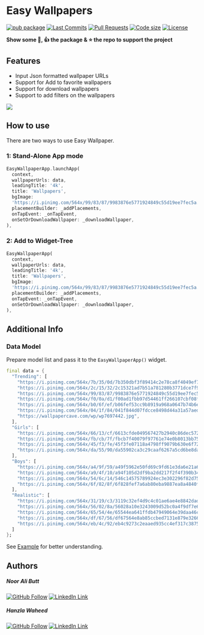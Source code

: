 # Easy Wallpapers

[![pub package](https://img.shields.io/pub/v/easy_wallpapers.svg?logo=dart&logoColor=00b9fc)](https://pub.dartlang.org/packages/easy_wallpapers)
[![Last Commits](https://img.shields.io/github/last-commit/nooralibutt/easy_wallpapers?logo=git&logoColor=white)](https://github.com/nooralibutt/easy_wallpapers/commits/master)
[![Pull Requests](https://img.shields.io/github/issues-pr/nooralibutt/easy_wallpapers?logo=github&logoColor=white)](https://github.com/nooralibutt/easy_wallpapers/pulls)
[![Code size](https://img.shields.io/github/languages/code-size/nooralibutt/easy_wallpapers?logo=github&logoColor=white)](https://github.com/nooralibutt/easy_wallpapers)
[![License](https://img.shields.io/github/license/nooralibutt/easy_wallpapers?logo=open-source-initiative&logoColor=green)](https://github.com/nooralibutt/easy_wallpapers/blob/master/LICENSE)

**Show some 💙, 👍 the package & ⭐️ the repo to support the project**

## Features
- Input Json formatted wallpaper URLs
- Support for Add to favorite wallpapers
- Support for download wallpapers
- Support to add filters on the wallpapers

![](https://github.com/nooralibutt/easy_wallpapers/blob/master/demo-gif.gif?raw=true)

## How to use
There are two ways to use Easy Wallpaper.

### 1: Stand-Alone App mode

```dart
EasyWallpaperApp.launchApp(
  context,
  wallpaperUrls: data,
  leadingTitle: '4k',
  title: 'Wallpapers',
  bgImage:
  'https://i.pinimg.com/564x/99/83/87/9983876e5771924849c55d19ee7fec5a.jpg',
  placementBuilder: _addPlacements,
  onTapEvent: _onTapEvent,
  onSetOrDownloadWallpaper: _downloadWallpaper,
),
```

### 2: Add to Widget-Tree

```dart
EasyWallpaperApp(
  context,
  wallpaperUrls: data,
  leadingTitle: '4k',
  title: 'Wallpapers',
  bgImage:
  'https://i.pinimg.com/564x/99/83/87/9983876e5771924849c55d19ee7fec5a.jpg',
  placementBuilder: _addPlacements,
  onTapEvent: _onTapEvent,
  onSetOrDownloadWallpaper: _downloadWallpaper,
),
```

## Additional Info

### Data Model
Prepare model list and pass it to the `EasyWallpaperApp()` widget.

```dart
final data = {
  "Trending": [
    "https://i.pinimg.com/564x/7b/35/0d/7b350dbf3f89414c2e78ca8f4049ef79.jpg",
    "https://i.pinimg.com/564x/2c/15/32/2c15321ad7b51a781280b3771dce7f9f.jpg",
    "https://i.pinimg.com/564x/99/83/87/9983876e5771924849c55d19ee7fec5a.jpg",
    "https://i.pinimg.com/564x/f0/0a/d1/f00ad1fbb97d54461ff266107cbf08f4.jpg",
    "https://i.pinimg.com/564x/b0/6f/ef/b06fef53cc9b8919a968a0647b74b6ef.jpg",
    "https://i.pinimg.com/564x/04/1f/84/041f844d07fdcce8498d44a31a57aed7.jpg",
    "https://wallpapercave.com/wp/wp7697442.jpg",
  ],
  "Girls": [
    "https://i.pinimg.com/564x/66/13/cf/6613cfde049567427b2940c86dec5727.jpg",
    "https://i.pinimg.com/564x/fb/cb/7f/fbcb7f40079f97761e74e0b8013bb757.jpg",
    "https://i.pinimg.com/564x/45/f3/fe/45f3fe07118a4798ff9079b630e6f72e.jpg",
    "https://i.pinimg.com/564x/da/55/90/da55902ca3c29caaf6267a5cd6be8da6.jpg",
  ],
  "Boys": [
    "https://i.pinimg.com/564x/a4/9f/59/a49f5962e50fd69c9fd61e3da6e21a66.jpg",
    "https://i.pinimg.com/564x/a9/4f/10/a94f105d2df9ba2dd217f2f4f390b340.jpg",
    "https://i.pinimg.com/564x/54/6c/14/546c14575789924ec3e302296f82d75f.jpg",
    "https://i.pinimg.com/564x/6f/82/8f/6f828fef7a6ab80eba9887ea8a4840f2.jpg",
  ],
  "Realistic": [
    "https://i.pinimg.com/564x/31/19/c3/3119c32ef4d9c4c01ae6ae4e8842dad3.jpg",
    "https://i.pinimg.com/564x/56/02/8a/56028a10e3243009d52bc0a4f9df7e65.jpg",
    "https://i.pinimg.com/564x/65/54/4e/65544ea641ffdb47949064e39daa46c9.jpg",
    "https://i.pinimg.com/564x/df/67/56/df67564e8ab85ccbed7131e879e32665.jpg",
    "https://i.pinimg.com/564x/eb/4c/92/eb4c9273c2eaaed935cc4ef317c38754.jpg",
  ]
};

```

See [Example](https://pub.dev/packages/easy_wallpapers/example) for better understanding.

## Authors
##### Noor Ali Butt
[![GitHub Follow](https://img.shields.io/badge/Connect--blue.svg?logo=Github&longCache=true&style=social&label=Follow)](https://github.com/nooralibutt) [![LinkedIn Link](https://img.shields.io/badge/Connect--blue.svg?logo=linkedin&longCache=true&style=social&label=Connect
)](https://www.linkedin.com/in/nooralibutt)
##### Hanzla Waheed
[![GitHub Follow](https://img.shields.io/badge/Connect--blue.svg?logo=Github&longCache=true&style=social&label=Follow)](https://github.com/mhanzla80) [![LinkedIn Link](https://img.shields.io/badge/Connect--blue.svg?logo=linkedin&longCache=true&style=social&label=Connect
)](https://www.linkedin.com/in/mhanzla80)